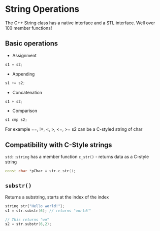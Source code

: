# String Operations

The C++ String class has a native interface and a STL interface.  Well over 100 member functions!

## Basic operations

- Assignment
```cpp
s1 = s2;
```

- Appending
```cpp
s1 += s2;
```

- Concatenation
```cpp
s1 + s2;
```

- Comparison
```cpp
s1 cmp s2;
```

For example ==, !=, <, >, <=, >=
s2 can be a C-styled string of char

## Compatibility with C-Style strings

`std::string` has a member function `c_str()` - returns data as a C-style string

```cpp
const char *pChar = str.c_str();
```

## `substr()`

Returns a substring, starts at the index of the index

```cpp
string str{"Hello world!"};  
s1 = str.substr(6); // returns "world!"

// This returns "wo"
s2 = str.substr(6,2);


